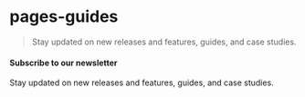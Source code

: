 # pages-guides

> Stay updated on new releases and features, guides, and case studies.



#### Subscribe to our newsletter

Stay updated on new releases and features, guides, and case studies.
